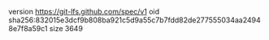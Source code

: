 version https://git-lfs.github.com/spec/v1
oid sha256:832015e3dcf9b808ba921c5d9a55c7b7fdd82de277555034aa24948e7f8a59c1
size 3649
